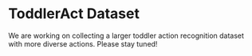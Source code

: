 # ToddlerAct Dataset
We are working on collecting a larger toddler action recognition dataset with more diverse actions.
Please stay tuned!
